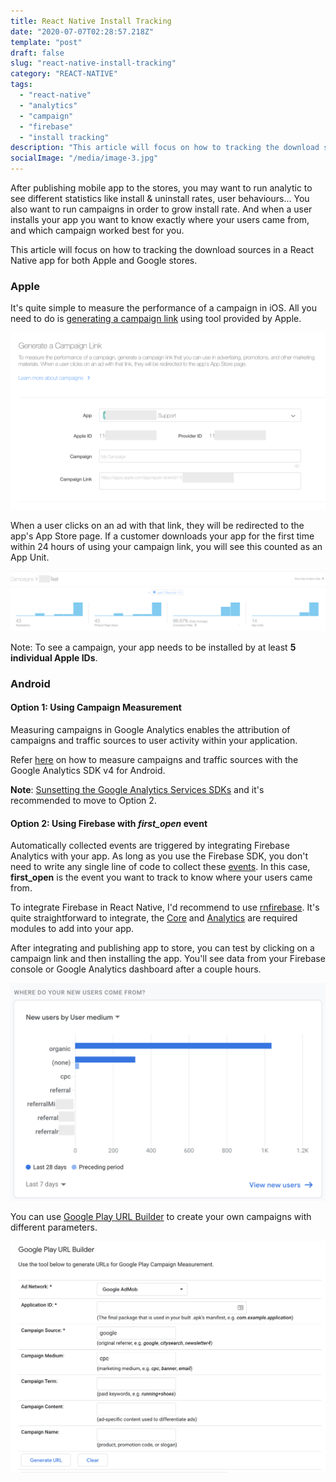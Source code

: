 ```yaml
---
title: React Native Install Tracking
date: "2020-07-07T02:28:57.218Z"
template: "post"
draft: false
slug: "react-native-install-tracking"
category: "REACT-NATIVE"
tags:
  - "react-native"
  - "analytics"
  - "campaign"
  - "firebase"
  - "install tracking"
description: "This article will focus on how to tracking the download sources in a React Native app for both Apple and Google stores."
socialImage: "/media/image-3.jpg"
---
```


After publishing mobile app to the stores, you may want to run analytic to see different statistics like install & uninstall rates, user behaviours... You also want to run campaigns in order to grow install rate. And when a user installs your app you want to know exactly where your users came from, and which campaign worked best for you.

This article will focus on how to tracking the download sources in a React Native app for both Apple and Google stores.

### Apple

It's quite simple to measure the performance of a campaign in iOS. All you need to do is [generating a campaign link](https://help.apple.com/app-store-connect/#/itcfa7936330) using tool provided by Apple.

![Apple Campaign](/media/ios-campaign.png)

When a user clicks on an ad with that link, they will be redirected to the app's App Store page. If a customer downloads your app for the first time within 24 hours of using your campaign link, you will see this counted as an App Unit.

![Apple Campaign](/media/ios-campaign-sample.png)

Note: To see a campaign, your app needs to be installed by at least **5 individual Apple IDs**.

### Android

#### Option 1: Using Campaign Measurement

Measuring campaigns in Google Analytics enables the attribution of campaigns and traffic sources to user activity within your application.

Refer [here](https://developers.google.com/analytics/devguides/collection/android/v4/campaigns) on how to measure campaigns and traffic sources with the Google Analytics SDK v4 for Android.

**Note**: [Sunsetting the Google Analytics Services SDKs](https://support.google.com/firebase/answer/9167112?hl=en) and it's recommended to move to Option 2.

#### Option 2: Using Firebase with *first_open* event

Automatically collected events are triggered by integrating Firebase Analytics with your app. As long as you use the Firebase SDK, you don't need to write any single line of code to collect these [events](https://support.google.com/firebase/answer/6317485?hl=en). In this case, **first_open** is the event you want to track to know where your users came from.

To integrate Firebase in React Native, I'd recommend to use [rnfirebase](https://rnfirebase.io/). It's quite straightforward to integrate, the [Core](https://rnfirebase.io/) and [Analytics](https://rnfirebase.io/analytics/usage) are required modules to add into your app.

After integrating and publishing app to store, you can test by clicking on a campaign link and then installing the app. You'll see data from your Firebase console or Google Analytics dashboard after a couple hours.

![Android Campaign](/media/android-campaign.png)

You can use [Google Play URL Builder](https://developers.google.com/analytics/devguides/collection/android/v4/campaigns#google-play-url-builder) to create your own campaigns with different parameters.

![Google Play URL Builder](/media/google-play-url-builder.png)